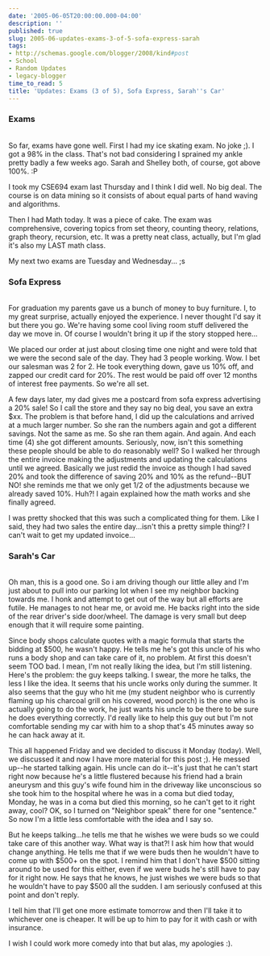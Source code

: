 ```yaml
---
date: '2005-06-05T20:00:00.000-04:00'
description: ''
published: true
slug: 2005-06-updates-exams-3-of-5-sofa-express-sarah
tags:
- http://schemas.google.com/blogger/2008/kind#post
- School
- Random Updates
- legacy-blogger
time_to_read: 5
title: 'Updates: Exams (3 of 5), Sofa Express, Sarah''s Car'
---
```


<h3>Exams</h3><br />So far, exams have gone well. First I had my ice skating exam. No joke ;). I got a 98% in the class. That's not bad considering I sprained my ankle pretty badly a few weeks ago. Sarah and Shelley both, of course, got above 100%. :P

I took my CSE694 exam last Thursday and I think I did well. No big deal. The course is on data mining so it consists of about equal parts of hand waving and algorithms.

Then I had Math today. It was a piece of cake. The exam was comprehensive, covering topics from set theory, counting theory, relations, graph theory, recursion, etc. It was a pretty neat class, actually, but I'm glad it's also my LAST math class.

My next two exams are Tuesday and Wednesday... ;s

<h3>Sofa Express</h3><br />For graduation my parents gave us a bunch of money to buy furniture. I, to my great surprise, actually enjoyed the experience. I never thought I'd say it but there you go. We're having some cool living room stuff delivered the day we move in. Of course I wouldn't bring it up if the story stopped here...

We placed our order at just about closing time one night and were told that we were the second sale of the day. They had 3 people working. Wow. I bet our salesman was 2 for 2. He took everything down, gave us 10% off, and zapped our credit card for 20%. The rest would be paid off over 12 months of interest free payments. So we're all set. 

A few days later, my dad gives me a postcard from sofa express advertising a 20% sale! So I call the store and they say no big deal, you save an extra $xx. The problem is that before hand, I did up the calculations and arrived at a much larger number. So she ran the numbers again and got a different savings. Not the same as me. So she ran them again. And again. And each time (4) she got different amounts. Seriously, now, isn't this something these people should be able to do reasonably well? So I walked her through the entire invoice making the adjustments and updating the calculations until we agreed. Basically we just redid the invoice as though I had saved 20% and took the difference of saving 20% and 10% as the refund--BUT NO! she reminds me that we only get 1/2 of the adjustments because we already saved 10%. Huh?! I again explained how the math works and she finally agreed.

I was pretty shocked that this was such a complicated thing for them. Like I said, they had two sales the entire day...isn't this a pretty simple thing!? I can't wait to get my updated invoice...

<h3>Sarah's Car</h3><br />Oh man, this is a good one. So i am driving though our little alley and I'm just about to pull into our parking lot when I see my neighbor backing towards me. I honk and attempt to get out of the way but all efforts are futile. He manages to not hear me, or avoid me. He backs right into the side of the rear driver's side door/wheel. The damage is very small but deep enough that it will require some painting.

Since body shops calculate quotes with a magic formula that starts the bidding at $500, he wasn't happy. He tells me he's got this uncle of his who runs a body shop and can take care of it, no problem. At first this doesn't seem TOO bad. I mean, I'm not really liking the idea, but I'm still listening. Here's the problem: the guy keeps talking. I swear, the more he talks, the less I like the idea. It seems that his uncle works only during the summer. It also seems that the guy who hit me (my student neighbor who is currently flaming up his charcoal grill on his covered, wood porch) is the one who is actually going to do the work, he just wants his uncle to be there to be sure he does everything correctly. I'd really like to help this guy out but I'm not comfortable sending my car with him to a shop that's 45 minutes away so he can hack away at it.

This all happened Friday and we decided to discuss it Monday (today). Well, we discussed it and now I have more material for this post ;). He messed up--he started talking again. His uncle can do it--it's just that he can't start right now because he's a little flustered because his friend had a brain aneurysm and this guy's wife found him in the driveway like unconscious so she took him to the hospital where he was in a coma but died today, Monday, he was in a coma but died this morning, so he can't get to it right away, cool? OK, so I turned on "Neighbor speak" there for one "sentence." So now I'm a little less comfortable with the idea and I say so.

But he keeps talking...he tells me that he wishes we were buds so we could take care of this another way. What way is that?! I ask him how that would change anything. He tells me that if we were buds then he wouldn't have to come up with $500+ on the spot. I remind him that I don't have $500 sitting around to be used for this either, even if we were buds he's still have to pay for it right now. He says that  he knows, he just wishes we were buds so that he wouldn't have to pay $500 all the sudden. I am seriously confused at this point and don't reply.

I tell him that I'll get one more estimate tomorrow and then I'll take it to whichever one is cheaper. It will be up to him to pay for it with cash or with insurance.

I wish I could work more comedy into that but alas, my apologies :).